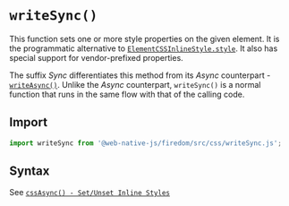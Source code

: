 # `writeSync()`
This function sets one or more style properties on the given element. It is the programmatic alternative to [`ElementCSSInlineStyle.style`](https://developer.mozilla.org/en-US/docs/Web/API/ElementCSSInlineStyle/style). It also has special support for vendor-prefixed properties.

The suffix *Sync* differentiates this method from its *Async* counterpart - [`writeAsync()`](/firedom/api/css/writeasync.md). Unlike the *Async* counterpart, `writeSync()` is a normal function that runs in the same flow with that of the calling code.

## Import

```js
import writeSync from '@web-native-js/firedom/src/css/writeSync.js';
```

## Syntax
See [`cssAsync() - Set/Unset Inline Styles`](/firedom/api/css/csssync.md#greater-than-set-unset-inline-styles)
